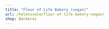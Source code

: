 ```yaml
---
title: "Flour of Life Bakery (vegan)"
url: /helensvale/flour-of-life-bakery-vegan/
shop: Bäckerei
---
```

